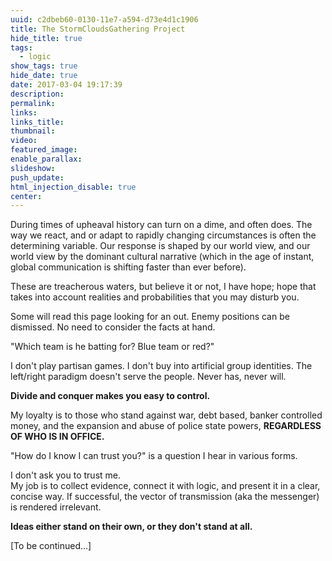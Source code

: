 ```yaml
---
uuid: c2dbeb60-0130-11e7-a594-d73e4d1c1906
title: The StormCloudsGathering Project
hide_title: true
tags:
  - logic
show_tags: true
hide_date: true
date: 2017-03-04 19:17:39
description:
permalink:
links:
links_title:
thumbnail:
video:
featured_image:
enable_parallax:
slideshow:
push_update:
html_injection_disable: true
center:
---
```

During times of upheaval history can turn on a dime, and often does.
The way we react, and or adapt to rapidly changing circumstances is often the determining variable. Our response is shaped by our world view, and our world view by the dominant cultural narrative (which in the age of instant, global communication is shifting faster than ever before).

These are treacherous waters, 
but believe it or not, I have hope;
hope that takes into account realities and probabilities
that you may disturb you.

Some will read this page looking for an out.
Enemy positions can be dismissed.
No need to consider the facts at hand.

"Which team is he batting for? Blue team or red?"

I don't play partisan games.
I don't buy into artificial group identities.
The left/right paradigm doesn't serve the people.
Never has, never will.

**Divide and conquer makes you easy to control.**

My loyalty is to those who stand against war,
debt based, banker controlled money,
and the expansion and abuse of police state powers,
<strong>REGARDLESS OF WHO IS IN OFFICE.</strong>

"How do I know I can trust you?" is a question I hear in various forms.

I don't ask you to trust me. <br />
My job is to collect evidence, connect it with logic, and present it in a clear, concise way.
If successful, the vector of transmission (aka the messenger) is rendered irrelevant.

**Ideas either stand on their own, or they don't stand at all.** 


[To be continued...]
